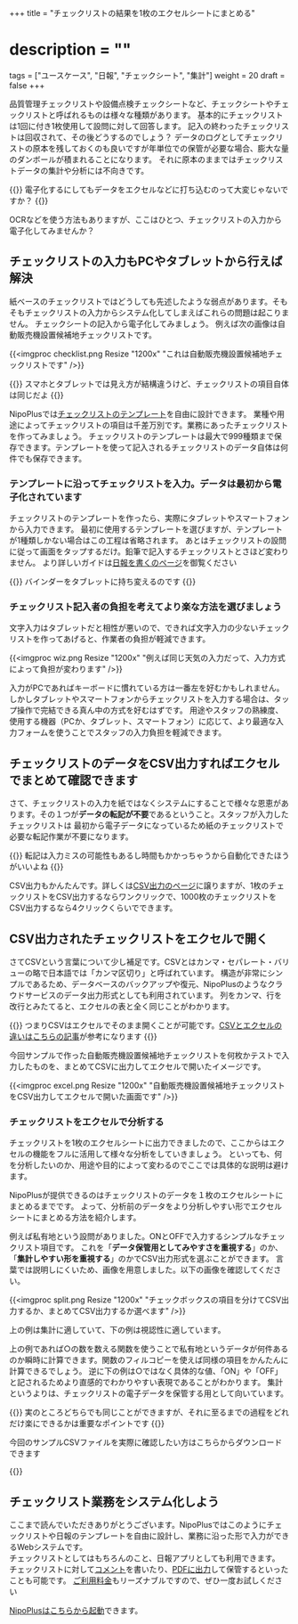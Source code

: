 +++
title = "チェックリストの結果を1枚のエクセルシートにまとめる"
# description = ""
tags = ["ユースケース", "日報", "チェックシート", "集計"]
weight = 20
draft = false
+++

品質管理チェックリストや設備点検チェックシートなど、チェックシートやチェックリストと呼ばれるものは様々な種類があります。
基本的にチェックリストは1回に付き1枚使用して設問に対して回答します。
記入の終わったチェックリストは回収されて、その後どうするのでしょう？
データのログとしてチェックリストの原本を残しておくのも良いですが年単位での保管が必要な場合、膨大な量のダンボールが積まれることになります。
それに原本のままではチェックリストデータの集計や分析には不向きです。

{{<alice pos="right" icon="pc">}}
電子化するにしてもデータをエクセルなどに打ち込むのって大変じゃないですか？
{{</alice>}}

OCRなどを使う方法もありますが、ここはひとつ、チェックリストの入力から電子化してみませんか？

## チェックリストの入力もPCやタブレットから行えば解決

紙ベースのチェックリストではどうしても先述したような弱点があります。そもそもチェックリストの入力からシステム化してしまえばこれらの問題は起こりません。
チェックシートの記入から電子化してみましょう。
例えば次の画像は自動販売機設置候補地チェックリストです。

{{<imgproc checklist.png Resize "1200x" "これは自動販売機設置候補地チェックリストです" />}}

{{<alice pos="right" icon="phone">}}
スマホとタブレットでは見え方が結構違うけど、チェックリストの項目自体は同じだよ
{{</alice>}}

NipoPlusでは[チェックリストのテンプレート](/org/groupsetting/template/make/)を自由に設計できます。
業種や用途によってチェックリストの項目は千差万別です。業務にあったチェックリストを作ってみましょう。
チェックリストのテンプレートは最大で999種類まで保存できます。テンプレートを使って記入されるチェックリストのデータ自体は何件でも保存できます。

### テンプレートに沿ってチェックリストを入力。データは最初から電子化されています

チェックリストのテンプレートを作ったら、実際にタブレットやスマートフォンから入力できます。
最初に使用するテンプレートを選びますが、テンプレートが1種類しかない場合はこの工程は省略されます。
あとはチェックリストの設問に従って画面をタップするだけ。鉛筆で記入するチェックリストとさほど変わりません。
より詳しいガイドは[日報を書くのページ](/report/write/write/)を御覧ください

{{<alice pos="right" icon="tablet">}}
バインダーをタブレットに持ち変えるのです
{{</alice>}}

### チェックリスト記入者の負担を考えてより楽な方法を選びましょう

文字入力はタブレットだと相性が悪いので、できれば文字入力の少ないチェックリストを作ってあげると、作業者の負担が軽減できます。

{{<imgproc wiz.png Resize "1200x" "例えば同じ天気の入力だって、入力方式によって負担が変わります" />}}

入力がPCであればキーボードに慣れている方は一番左を好むかもしれません。しかしタブレットやスマートフォンからチェックリストを入力する場合は、タップ操作で完結できる真ん中の方式を好むはずです。
用途やスタッフの熟練度、使用する機器（PCか、タブレット、スマートフォン）に応じて、より最適な入力フォームを使うことでスタッフの入力負担を軽減できます。

## チェックリストのデータをCSV出力すればエクセルでまとめて確認できます

さて、チェックリストの入力を紙ではなくシステムにすることで様々な恩恵があります。その１つが**データの転記が不要**であるということ。スタッフが入力したチェックリストは
最初から電子データになっているため紙のチェックリストで必要な転記作業が不要になります。

{{<alice pos="right" icon="pc">}}
転記は入力ミスの可能性もあるし時間もかかっちゃうから自動化できたほうがいいよね
{{</alice>}}

CSV出力もかんたんです。詳しくは[CSV出力のページ](/report/totalling/csv/)に譲りますが、1枚のチェックリストをCSV出力するならワンクリックで、1000枚のチェックリストをCSV出力するなら4クリックくらいでできます。

## CSV出力されたチェックリストをエクセルで開く

さてCSVという言葉について少し補足です。CSVとはカンマ・セパレート・バリューの略で日本語では「カンマ区切り」と呼ばれています。
構造が非常にシンプルであるため、データベースのバックアップや復元、NipoPlusのようなクラウドサービスのデータ出力形式としても利用されています。
列をカンマ、行を改行とみたてると、エクセルの表と全く同じことがわかります。

{{<alice pos="right" icon="pc">}}
つまりCSVはエクセルでそのまま開くことが可能です。[CSVとエクセルの違いはこちらの記事](https://data.wingarc.com/csv-excel-2-19747)が参考になります
{{</alice>}}

今回サンプルで作った自動販売機設置候補地チェックリストを何枚かテストで入力したものを、まとめてCSVに出力してエクセルで開いたイメージです。

{{<imgproc excel.png Resize "1200x" "自動販売機設置候補地チェックリストをCSV出力してエクセルで開いた画面です" />}}

### チェックリストをエクセルで分析する

チェックリストを1枚のエクセルシートに出力できましたので、ここからはエクセルの機能をフルに活用して様々な分析をしていきましょう。
といっても、何を分析したいのか、用途や目的によって変わるのでここでは具体的な説明は避けます。

NipoPlusが提供できるのはチェックリストのデータを１枚のエクセルシートにまとめるまでです。
よって、分析前のデータをより分析しやすい形でエクセルシートにまとめる方法を紹介します。

例えば私有地という設問がありました。ONとOFFで入力するシンプルなチェックリスト項目です。
これを「**データ保管用としてみやすさを重視する**」のか、「**集計しやすい形を重視する**」のかでCSV出力形式を選ぶことができます。
言葉では説明しにくいため、画像を用意しました。以下の画像を確認してください。

{{<imgproc split.png Resize "1200x" "チェックボックスの項目を分けてCSV出力するか、まとめてCSV出力するか選べます" />}}

上の例は集計に適していて、下の例は視認性に適しています。

上の例であれば○の数を数える関数を使うことで私有地というデータが何件あるのか瞬時に計算できます。関数のフィルコピーを使えば同様の項目をかんたんに計算できるでしょう。
逆に下の例は○ではなく具体的な値、「ON」や「OFF」と記されるためより直感的でわかりやすい表現であることがわかります。
集計というよりは、チェックリストの電子データを保管する用として向いています。

{{<alice pos="right" icon="here">}}
実のところどちらでも同じことができますが、それに至るまでの過程をどれだけ楽にできるかは重要なポイントです
{{</alice>}}

今回のサンプルCSVファイルを実際に確認したい方はこちらからダウンロードできます

{{<attachments style="orange" />}}

## チェックリスト業務をシステム化しよう

ここまで読んでいただきありがとうございます。NipoPlusではこのようにチェックリストや日報のテンプレートを自由に設計し、業務に沿った形で入力ができるWebシステムです。  
チェックリストとしてはもちろんのこと、日報アプリとしても利用できます。  
チェックリストに対して[コメント](/report/read/comment/)を書いたり、[PDFに出力](/report/read/pdf/)して保管するといったことも可能です。
[ご利用料金](/price/)もリーズナブルですので、ぜひ一度お試しください

[NipoPlusはこちらから起動](https://nipo-plus.web.app/)できます。
